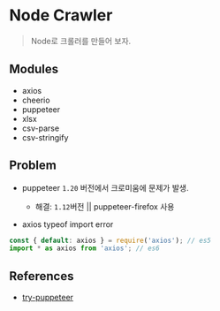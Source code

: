 # Node Crawler

> Node로 크롤러를 만들어 보자.

## Modules

- axios
- cheerio
- puppeteer
- xlsx
- csv-parse
- csv-stringify

## Problem

- puppeteer `1.20` 버전에서 크로미움에 문제가 발생.

  - 해결: `1.12`버전 || puppeteer-firefox 사용

- axios typeof import error

```js
const { default: axios } = require('axios'); // es5
import * as axios from 'axios'; // es6
```

## References

- [try-puppeteer](https://try-puppeteer.appspot.com/)

